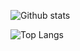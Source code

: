 
![Github stats](https://github-readme-stats.vercel.app/api?username=zxcev&show_icons=true&theme=rose_pine)


![Top Langs](https://github-readme-stats.vercel.app/api/top-langs/?username=zxcev&layout=compact&theme=rose_pine&hide=mdx,html,css,make)

